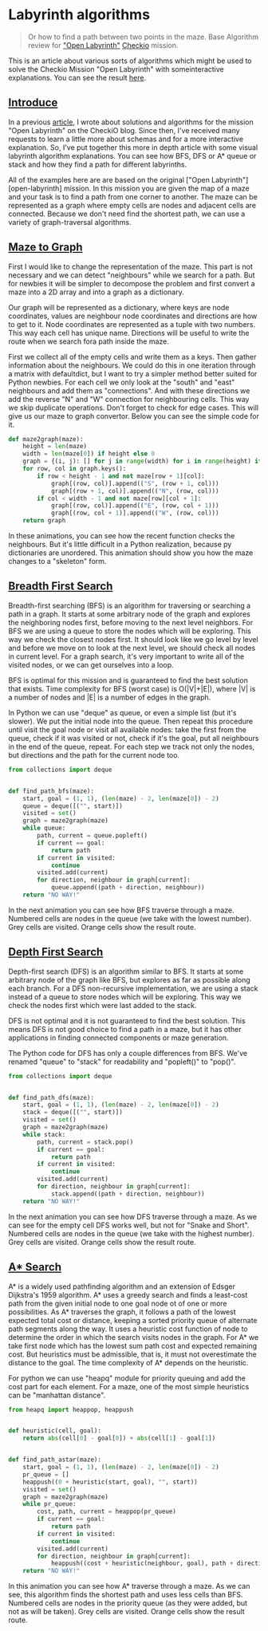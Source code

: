# Labyrinth algorithms

> Or how to find a path between two points in the maze. 
Base Algorithm review for
["Open Labyrinth"](http://www.checkio.org/mission/open-labyrinth/share/574bd1ded68c9705c5d6f07c6206be12/)
[Checkio](http://www.checkio.org/) mission.


This is an article about various sorts of algorithms which might be used
to solve the Checkio Mission "Open Labyrinth" with someinteractive explanations.
You can see the result [here](http://bryukh.com/labyrinth-algorithms/).

## [Introduce](http://bryukh.com/labyrinth-algorithms/#introduce)

In a previous [article](http://www.checkio.org/blog/find-path/), I wrote
about solutions and algorithms for the mission "Open Labyrinth" on the CheckiO blog.
Since then, I've received many requests to learn a little more about schemas and for a more interactive explanation.
So, I've put together this more in depth article with some visual labyrinth algorithm explanations.
You can see how BFS, DFS or A\* queue or stack and how they find a path for 
different labyrinths.

All of the examples here are are based on the original ["Open Labyrinth"][open-labyrinth] mission.
In this mission you are given the map of a maze 
and your task is to find a path from one corner to another.
The maze can be represented as a graph where empty cells are nodes and adjacent cells are connected.
Because we don't need find the shortest path, we can use a variety of graph-traversal algorithms.

## [Maze to Graph](http://bryukh.com/labyrinth-algorithms/#maze2graph)

First I would like to change the representation of the maze.
This part is not necessary and we can detect "neighbours" while we search for a path.
But for newbies it will be simpler to decompose the problem and first convert
a maze into a 2D array and into a graph as a dictionary.


Our graph will be represented as a dictionary, where keys are node coordinates, 
values are neighbour node coordinates and directions are how to get to it.
Node coordinates are represented as a tuple with two numbers. 
This way each cell has unique name.
Directions will be useful to write the route when we search fora path inside the maze.

First we collect all of the empty cells and write them as a keys.
Then gather information about the neighbours. We could do this in one iteration through
a matrix with defaultdict, but I want to try a simpler method better suited for Python newbies.
For each cell we only look at the "south" and "east" neighbours and add them as "connections".
And with these directions we add the reverse "N" and "W" connection for neighbouring cells.
This way we skip duplicate operations.
Don't forget to check for edge cases. This will give us our maze to graph convertor.
Below you can see the simple code for it.

```python
def maze2graph(maze):
    height = len(maze)
    width = len(maze[0]) if height else 0
    graph = {(i, j): [] for j in range(width) for i in range(height) if not maze[i][j]}
    for row, col in graph.keys():
        if row < height - 1 and not maze[row + 1][col]:
            graph[(row, col)].append(("S", (row + 1, col)))
            graph[(row + 1, col)].append(("N", (row, col)))
        if col < width - 1 and not maze[row][col + 1]:
            graph[(row, col)].append(("E", (row, col + 1)))
            graph[(row, col + 1)].append(("W", (row, col)))
    return graph
```

In these animations, you can see how the recent function checks the neighbours.
But it's little difficult in a Python realization, because py dictionaries are unordered.
This animation should show you how the maze changes to a "skeleton" form.

## [Breadth First Search](http://bryukh.com/labyrinth-algorithms/#bfs)

Breadth-first searching (BFS) is an algorithm for traversing or searching a path in a graph.
It starts at some arbitrary node of the graph and explores the neighboring nodes first,
before moving to the next level neighbors. For BFS we are using a queue to store the nodes which
will be exploring. This way we check the closest nodes first. 
It should look like we go level by level and before we move on to look at the next level, we should
check all nodes in current level. For a graph search, it's very important to write all of the visited
nodes, or we can get ourselves into a loop.

BFS is optimal for this mission and is guaranteed to find the best solution that exists.
Time complexity for BFS (worst case) is O(|V|+|E|), where |V| is a number of nodes and 
|E| is a number of edges in the graph.

In Python we can use "deque" as queue, or even a simple list (but it's slower).
We put the initial node into the queue.
Then repeat this procedure until visit the goal node or
visit all available nodes: take the first from the queue, check if it was visited or not,
check if it's the goal, put all neighbours in the end of the queue, repeat.
For each step we track not only the nodes, but directions and the path for the current node too.

```python
from collections import deque


def find_path_bfs(maze):
    start, goal = (1, 1), (len(maze) - 2, len(maze[0]) - 2)
    queue = deque([("", start)])
    visited = set()
    graph = maze2graph(maze)
    while queue:
        path, current = queue.popleft()
        if current == goal:
            return path
        if current in visited:
            continue
        visited.add(current)
        for direction, neighbour in graph[current]:
            queue.append((path + direction, neighbour))
    return "NO WAY!"
```

In the next animation you can see how BFS traverse through a maze.
Numbered cells are nodes in the queue (we take with the lowest number).
Grey cells are visited. Orange cells show the result route. 

## [Depth First Search](http://bryukh.com/labyrinth-algorithms/#dfs)

Depth-first search (DFS) is an algorithm similar to BFS.
It starts at some arbitrary node of the graph like BFS, 
but explores as far as possible along each branch.
For a DFS non-recursive implementation, we are using a stack instead of a queue to store nodes
which will be exploring. This way we check the nodes first which were last added to the stack.

DFS is not optimal and it is not guaranteed to find the best solution.
This means DFS is not good choice to find a path in a maze, but it has other applications in 
finding connected components or maze generation.
 
The Python code for DFS has only a couple differences from BFS. We've renamed "queue" to "stack" for readability and "popleft()" to "pop()".

```python
from collections import deque


def find_path_dfs(maze):
    start, goal = (1, 1), (len(maze) - 2, len(maze[0]) - 2)
    stack = deque([("", start)])
    visited = set()
    graph = maze2graph(maze)
    while stack:
        path, current = stack.pop()
        if current == goal:
            return path
        if current in visited:
            continue
        visited.add(current)
        for direction, neighbour in graph[current]:
            stack.append((path + direction, neighbour))
    return "NO WAY!"
```

In the next animation you can see how DFS traverse through a maze.
As we can see for the empty cell DFS works well, but not for "Snake and Short". 
Numbered cells are nodes in the queue (we take with the highest number).
Grey cells are visited. Orange cells show the result route.

## [A\* Search](http://bryukh.com/labyrinth-algorithms/#astar)

A\* is a widely used pathfinding algorithm and an extension of Edsger Dijkstra's 1959 algorithm.
A* uses a greedy search and finds a least-cost path
from the given initial node to one goal node ot of one or more possibilities.
As A\* traverses the graph, it follows a path of the lowest expected total cost or distance,
keeping a sorted priority queue of alternate path segments along the way.
It uses a heuristic cost function of node to determine the order in which the 
search visits nodes in the graph.
For A\* we take first node which has the lowest sum path cost and expected remaining cost.
But heuristics must be admissible, that is, it must not overestimate the distance to the goal.
The time complexity of A\* depends on the heuristic.

For python we can use "heapq" module for priority queuing and
add the cost part for each element.
For a maze, one of the most simple heuristics can be "manhattan distance".

```python
from heapq import heappop, heappush


def heuristic(cell, goal):
    return abs(cell[0] - goal[0]) + abs(cell[1] - goal[1])


def find_path_astar(maze):
    start, goal = (1, 1), (len(maze) - 2, len(maze[0]) - 2)
    pr_queue = []
    heappush((0 + heuristic(start, goal), "", start))
    visited = set()
    graph = maze2graph(maze)
    while pr_queue:
        cost, path, current = heappop(pr_queue)
        if current == goal:
            return path
        if current in visited:
            continue
        visited.add(current)
        for direction, neighbour in graph[current]:
            heappush((cost + heuristic(neighbour, goal), path + direction, neighbour))
    return "NO WAY!"
```

In this animation you can see how A\* traverse through a maze.
As we can see, this algorithm finds the shortest path and uses less cells than BFS.
Numbered cells are nodes in the priority queue (as they were added, but not as will be taken).
Grey cells are visited. Orange cells show the result route.
